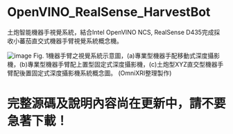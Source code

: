 # OpenVINO_RealSense_HarvestBot
土炮智能機器手視覺系統，結合Intel OpenVINO NCS, RealSense D435完成採收小蕃茄直交式機器手臂視覺系統概念機。

![image](https://github.com/OmniXRI/OpenVINO_RealSense_HarvestBot/blob/master/images/3d_vision_Fig_01.jpg)
Fig. 1機器手臂之視覺系統示意圖，(a)專業型機器手配移動式深度攝影機，(b)專業型機器手臂配上置型固定式深度攝影機，(c)土炮型XYZ直交型機器手臂配後置固定式深度攝影機系統概念圖。 (OmniXRI整理製作)

# 完整源碼及說明內容尚在更新中，請不要急著下載！
